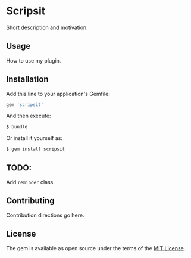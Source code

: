 # Scripsit
Short description and motivation.

## Usage
How to use my plugin.

## Installation
Add this line to your application's Gemfile:

```ruby
gem 'scripsit'
```

And then execute:
```bash
$ bundle
```

Or install it yourself as:
```bash
$ gem install scripsit
```

## TODO:
Add `reminder` class.

## Contributing
Contribution directions go here.

## License
The gem is available as open source under the terms of the [MIT License](https://opensource.org/licenses/MIT).
